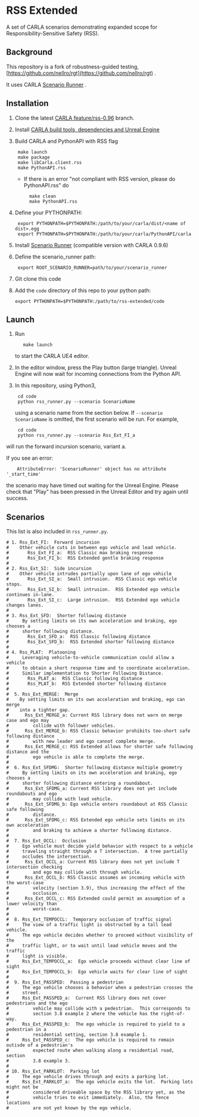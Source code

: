 # RSS Extended
A set of CARLA scenarios demonstrating expanded scope for Responsibility-Sensitive Safety (RSS).  

## Background

This repository is a fork of robustness-guided testing, [https://github.com/nellro/rgt](https://github.com/nellro/rgt)  .

It uses CARLA [Scenario Runner](https://github.com/carla-simulator/scenario_runner) . 

## Installation


1. Clone the latest [CARLA feature/rss-0.96](https://github.com/carla-simulator/carla/tree/feature/rss-0.9.6) branch. 

2. Install [CARLA build tools, dependencies and Unreal Engine](https://carla.readthedocs.io/en/latest/how_to_build_on_linux/)

3. Build CARLA and PythonAPI with RSS flag 

        make launch
        make package 
        make libCarla.client.rss
        make PythonAPI.rss

    * If there is an error "not compliant with RSS version, please do PythonAPI.rss" do

            make clean
            make PythonAPI.rss

4. Define your PYTHONPATH:

        export PYTHONPATH=$PYTHONPATH:/path/to/your/carla/dist/<name of dist>.egg
        export PYTHONPATH=$PYTHONPATH:/path/to/your/carla/PythonAPI/carla
        
5. Install [Scenario Runner](https://github.com/carla-simulator/scenario_runner)  (compatible version  with CARLA 0.9.6)

6. Define the scenario_runner path:

        export ROOT_SCENARIO_RUNNER=path/to/your/scenario_runner

7. Git clone this code

8.  Add the `code` directory of this repo to your python path:

        export PYTHONPATH=$PYTHONPATH:/path/to/rss-extended/code

## Launch 

1. Run 

          make launch

     to start the CARLA UE4 editor.  

2. In the editor window, press the Play button (large triangle).  Unreal Engine will now wait for incoming connections from the Python API.

3. In this repository, using Python3, 
 
        cd code
        python rss_runner.py --scenario ScenarioName
        
    using a scenario name from the section below.  If `--scenario ScenarioName` is omitted, the first scenario will be run.  For example, 
    
        cd code
        python rss_runner.py --scenario Rss_Ext_FI_a
        
will run the forward incursion scenario, variant a.  
        
If you see an error:

        AttributeError: 'ScenarioRunner' object has no attribute '_start_time'

the scenario may have timed out waiting for the Unreal Engine.  Please check that "Play" has been pressed in the Unreal Editor and try again until success.

## Scenarios

This list is also included in `rss_runner.py`.

    # 1. Rss_Ext_FI:  Forward incursion
    #    Other vehicle cuts in between ego vehicle and lead vehicle.
    #       Rss_Ext_FI_a:  RSS Classic max braking response
    #       Rss_Ext_FI_b:  RSS Extended gentle braking response
    #
    # 2. Rss_Ext_SI:  Side incursion
    #    Other vehicle intrudes partially upon lane of ego vehicle
    #       Rss_Ext_SI_a:  Small intrusion.  RSS Classic ego vehicle stops.
    #       Rss_Ext_SI_b:  Small intrusion.  RSS Extended ego vehicle continues in-lane.
    #       Rss_Ext_SI_c:  Large intrusion.  RSS Extended ego vehicle changes lanes.
    #
    # 3. Rss_Ext_SFD:  Shorter following distance
    #     By setting limits on its own acceleration and braking, ego chooses a
    #     shorter following distance.
    #       Rss_Ext_SFD_a:  RSS Classic following distance
    #       Rss_Ext_SFD_b:  RSS Extended shorter following distance
    #
    # 4. Rss_PLAT:  Platooning
    #     Leveraging vehicle-to-vehicle communication could allow a vehicle
    #     to obtain a short response time and to coordinate acceleration.
    #     Similar implementation to Shorter Following Distance.
    #       Rss_PLAT_a:  RSS Classic following distance
    #       Rss_PLAT_b:  RSS Extended shorter following distance
    #
    #  5. Rss_Ext_MERGE:  Merge
    #    By setting limits on its own acceleration and braking, ego can merge
    #    into a tighter gap.
    #      Rss_Ext_MERGE_a: Current RSS library does not warn on merge case and ego may
    #         collide with follower vehicles.
    #      Rss_Ext_MERGE_b: RSS Classic behavior prohibits too-short safe following distance
    #         with new leader and ego cannot complete merge.
    #      Rss_Ext_MERGE_c: RSS Extended allows for shorter safe following distance and the
    #         ego vehicle is able to complete the merge.
    #
    #  6. Rss_Ext_SFDMG:  Shorter following distance multiple geometry
    #     By setting limits on its own acceleration and braking, ego chooses a
    #     shorter following distance entering a roundabout.
    #      Rss_Ext_SFDMG_a: Current RSS library does not yet include roundabouts and ego
    #         may collide with lead vehicle.
    #      Rss_Ext_SFDMG_b: Ego vehicle enters roundabout at RSS Classic safe following
    #         distance.
    #      Rss_Ext_SFDMG_c: RSS Extended ego vehicle sets limits on its own acceleration
    #         and braking to achieve a shorter following distance.
    #
    #  7. Rss_Ext_OCCL:  Occlusion
    #     Ego vehicle must decide yield behavior with respect to a vehicle
    #     traveling straight through a T intersection.  A tree partially
    #     occludes the intersection.
    #      Rss_Ext_OCCL_a: Current RSS library does not yet include T intersection checking
    #         and ego may collide with through vehicle.
    #      Rss_Ext_OCCL_b: RSS Classic assumes an incoming vehicle with the worst-case
    #         velocity (section 3.9), thus increasing the effect of the
    #         occlusion.
    #      Rss_Ext_OCCL_c: RSS Extended could permit an assumption of a lower velocity than
    #         worst-case.
    #
    #  8. Rss_Ext_TEMPOCCL:  Temporary occlusion of traffic signal
    #     The view of a traffic light is obstructed by a tall lead vehicle.
    #     The ego vehicle decides whether to proceed without visibility of the
    #     traffic light, or to wait until lead vehicle moves and the traffic
    #     light is visible.
    #     Rss_Ext_TEMPOCCL_a:  Ego vehicle proceeds without clear line of sight
    #     Rss_Ext_TEMPOCCL_b:  Ego vehicle waits for clear line of sight
    #
    #  9. Rss_Ext_PASSPED:  Passing a pedestrian
    #     The ego vehicle chooses a behavior when a pedestrian crosses the
    #     street.
    #     Rss_Ext_PASSPED_a:  Current RSS library does not cover pedestrians and the ego
    #         vehicle may collide with a pedestrian.  This corresponds to
    #         section 3.8 example 2 where the vehicle has the right-of-way.
    #     Rss_Ext_PASSPED_b:  The ego vehicle is required to yield to a pedestrian in a
    #         residential setting, section 3.8 example 1.
    #     Rss_Ext_PASSPED_c:  The ego vehicle is required to remain outisde of a pedestrian's
    #         expected route when walking along a residential road, section
    #         3.8 example 3.
    #
    # 10. Rss_Ext_PARKLOT:  Parking lot
    #     The ego vehicle drives through and exits a parking lot.
    #     Rss_Ext_PARKLOT_a:  The ego vehicle exits the lot.  Parking lots might not be
    #         considered driveable space by the RSS library yet, as the
    #         vehicle tries to exit immediately.  Also, the fence locations
    #         are not yet known by the ego vehicle.



